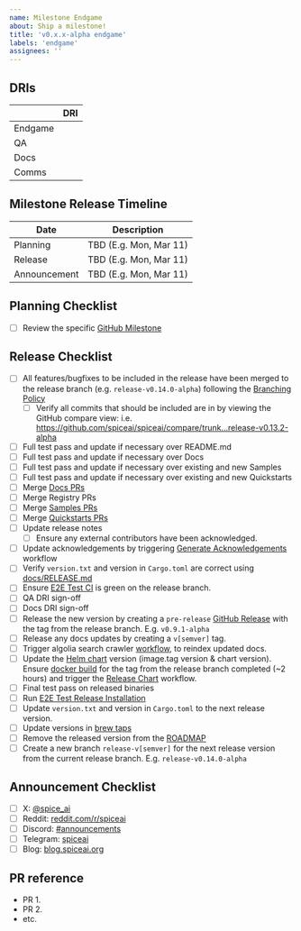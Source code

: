 ```yaml
---
name: Milestone Endgame
about: Ship a milestone!
title: 'v0.x.x-alpha endgame'
labels: 'endgame'
assignees: ''
---
```


## DRIs

|         | DRI               |
| ------- | ----------------- |
| Endgame | <GitHub Username> |
| QA      | <GitHub Username> |
| Docs    | <GitHub Username> |
| Comms   | <GitHub Username> |

## Milestone Release Timeline

| Date         | Description            |
| ------------ | ---------------------- |
| Planning     | TBD (E.g. Mon, Mar 11) |
| Release      | TBD (E.g. Mon, Mar 11) |
| Announcement | TBD (E.g. Mon, Mar 11) |

## Planning Checklist

- [ ] Review the specific [GitHub Milestone](https://github.com/spiceai/spiceai/milestones)

## Release Checklist

- [ ] All features/bugfixes to be included in the release have been merged to the release branch (e.g. `release-v0.14.0-alpha`) following the [Branching Policy]
  - [ ] Verify all commits that should be included are in by viewing the GitHub compare view: i.e. https://github.com/spiceai/spiceai/compare/trunk...release-v0.13.2-alpha
- [ ] Full test pass and update if necessary over README.md
- [ ] Full test pass and update if necessary over Docs
- [ ] Full test pass and update if necessary over existing and new Samples
- [ ] Full test pass and update if necessary over existing and new Quickstarts
- [ ] Merge [Docs PRs](https://github.com/spiceai/docs/pulls)
- [ ] Merge Registry PRs
- [ ] Merge [Samples PRs](https://github.com/spiceai/samples/pulls)
- [ ] Merge [Quickstarts PRs](https://github.com/spiceai/quickstarts/pulls)
- [ ] Update release notes
  - [ ] Ensure any external contributors have been acknowledged.
- [ ] Update acknowledgements by triggering [Generate Acknowledgements](https://github.com/spiceai/spiceai/actions/workflows/generate_acknowledgements.yml) workflow
- [ ] Verify `version.txt` and version in `Cargo.toml` are correct using [docs/RELEASE.md](https://github.com/spiceai/spiceai/blob/trunk/docs/RELEASE.md#version-update)
- [ ] Ensure [E2E Test CI](https://github.com/spiceai/spiceai/actions/workflows/e2e_test_ci.yml) is green on the release branch.
- [ ] QA DRI sign-off
- [ ] Docs DRI sign-off
- [ ] Release the new version by creating a `pre-release` [GitHub Release](https://github.com/spiceai/spiceai/releases/new) with the tag from the release branch. E.g. `v0.9.1-alpha`
- [ ] Release any docs updates by creating a `v[semver]` tag.
- [ ] Trigger algolia search crawler [workflow](https://github.com/spiceai/docs/actions/workflows/trigger_search_reindex.yml), to reindex updated docs.
- [ ] Update the [Helm chart](https://github.com/spiceai/spiceai/blob/trunk/deploy/chart) version (image.tag version & chart version). Ensure [docker build](https://github.com/spiceai/spiceai/actions/workflows/spiced_docker.yml) for the tag from the release branch completed (~2 hours) and trigger the [Release Chart](https://github.com/spiceai/helm-charts/actions/workflows/release.yml) workflow.
- [ ] Final test pass on released binaries
- [ ] Run [E2E Test Release Installation](https://github.com/spiceai/spiceai/actions/workflows/e2e_test_release_install.yml)
- [ ] Update `version.txt` and version in `Cargo.toml` to the next release version.
- [ ] Update versions in [brew taps](https://github.com/spiceai/homebrew-spiceai)
- [ ] Remove the released version from the [ROADMAP](https://github.com/spiceai/spiceai/blob/trunk/docs/ROADMAP.md)
- [ ] Create a new branch `release-v[semver]` for the next release version from the current release branch. E.g. `release-v0.14.0-alpha`

## Announcement Checklist

- [ ] X: [@spice_ai](https://twitter.com/spice_ai)
- [ ] Reddit: [reddit.com/r/spiceai](https://reddit.com/r/spiceai)
- [ ] Discord: [#announcements](https://discord.gg/zv8ahzZVpf)
- [ ] Telegram: [spiceai](https://t.me/spiceai)
- [ ] Blog: [blog.spiceai.org](https://blog.spiceai.org)

## PR reference

- PR 1.
- PR 2.
- etc.

[Branching Policy]: https://github.com/spiceai/spiceai/blob/trunk/docs/RELEASE.md
